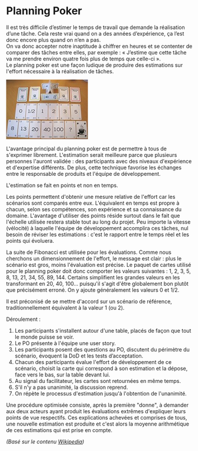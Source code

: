 # Planning Poker  

Il est très difficile d’estimer le temps de travail que demande la réalisation d’une tâche. Cela reste vrai quand on a des années d’expérience, ça l’est donc encore plus quand on n’en a pas.  
On va donc accepter notre inaptitude à chiffrer en heures et se contenter de comparer des tâches entre elles, par exemple : « J’estime que cette tâche va me prendre environ quatre fois plus de temps que celle-ci ».  
Le planning poker est une façon ludique de produire des estimations sur l'effort nécessaire à la réalisation de tâches.

![](planning_poker.jpg)

L'avantage principal du planning poker est de permettre à tous de s'exprimer librement. L'estimation serait meilleure parce que plusieurs personnes l'auront validée : des participants avec des niveaux d'expérience et d'expertise différents. De plus, cette technique favorise les échanges entre le responsable de produits et l'équipe de développement.

L'estimation se fait en points et non en temps.

Les points permettent d'obtenir une mesure relative de l'effort car les scénarios sont comparés entre eux. L'équivalent en temps est propre à chacun, selon ses compétences, son expérience et sa connaissance du domaine. L'avantage d'utiliser des points réside surtout dans le fait que l'échelle utilisée restera stable tout au long du projet. Peu importe la vitesse (vélocité) à laquelle l'équipe de développement accomplira ces tâches, nul besoin de réviser les estimations : c'est le rapport entre le temps réel et les points qui évoluera.

La suite de Fibonacci est utilisée pour les évaluations. Comme nous cherchons un dimensionnement de l'effort, le message est clair : plus le scénario est gros, moins l'évaluation est précise. Le paquet de cartes utilisé pour le planning poker doit donc comporter les valeurs suivantes : 1, 2, 3, 5, 8, 13, 21, 34, 55, 89, 144. Certains simplifient les grandes valeurs en les transformant en 20, 40, 100... puisqu'il s'agit d'être globalement bon plutôt que précisément erroné. On y ajoute généralement les valeurs 0 et 1/2.

Il est préconisé de se mettre d'accord sur un scénario de référence, traditionnellement équivalent à la valeur 1 (ou 2).

Déroulement :
1.	Les participants s'installent autour d'une table, placés de façon que tout le monde puisse se voir.
2.	Le PO présente à l'équipe une user story.
3.	Les participants posent des questions au PO, discutent du périmètre du scénario, évoquent la DoD et les tests d’acceptation.
4.	Chacun des participants évalue l'effort de développement de ce scénario, choisit la carte qui correspond à son estimation et la dépose, face vers le bas, sur la table devant lui.
5.	Au signal du facilitateur, les cartes sont retournées en même temps.
6.	S'il n'y a pas unanimité, la discussion reprend.
7.	On répète le processus d'estimation jusqu'à l'obtention de l'unanimité.

Une procédure optimisée consiste, après la première "donne", à demander aux deux acteurs ayant produit les évaluations extrêmes d'expliquer leurs points de vue respectifs. Ces explications achevées et comprises de tous, une nouvelle estimation est produite et c'est alors la moyenne arithmétique de ces estimations qui est prise en compte.

_(Basé sur le contenu [Wikipedia](https://fr.wikipedia.org/wiki/Planning_poker))_